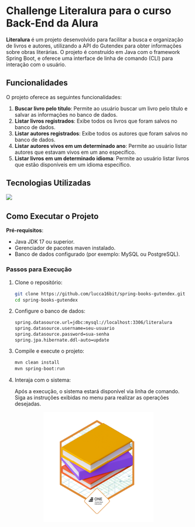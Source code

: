# Challenge Literalura para o curso Back-End da Alura 

**Literalura** é um projeto desenvolvido para facilitar a busca e organização de livros e autores, utilizando a API do Gutendex para obter informações sobre obras literárias. O projeto é construído em Java com o framework Spring Boot, e oferece uma interface de linha de comando (CLI) para interação com o usuário.

## Funcionalidades

O projeto oferece as seguintes funcionalidades:

1. **Buscar livro pelo título**: Permite ao usuário buscar um livro pelo título e salvar as informações no banco de dados.
2. **Listar livros registrados**: Exibe todos os livros que foram salvos no banco de dados.
3. **Listar autores registrados**: Exibe todos os autores que foram salvos no banco de dados.
4. **Listar autores vivos em um determinado ano**: Permite ao usuário listar autores que estavam vivos em um ano específico.
5. **Listar livros em um determinado idioma**: Permite ao usuário listar livros que estão disponíveis em um idioma específico.

## Tecnologias Utilizadas

<p align="left">
  <a href="https://skillicons.dev">
    <img src="https://skillicons.dev/icons?i=java,spring,postgresql&perline=9" />
  </a>
</p>

## Como Executar o Projeto

**Pré-requisitos**:
- Java JDK 17 ou superior.
- Gerenciador de pacotes maven instalado.
- Banco de dados configurado (por exemplo: MySQL ou PostgreSQL).

### Passos para Execução

1. Clone o repositório:
    ```bash
    git clone https://github.com/lucca16bit/spring-books-gutendex.git
    cd spring-books-gutendex
    ```
2. Configure o banco de dados:
    ```properties
    spring.datasource.url=jdbc:mysql://localhost:3306/literalura
    spring.datasource.username=seu-usuario
    spring.datasource.password=sua-senha
    spring.jpa.hibernate.ddl-auto=update
    ```
3. Compile e execute o projeto:
    ```bash
    mvn clean install
    mvn spring-boot:run
    ```
4. Interaja com o sistema:

    Após a execução, o sistema estará disponível via linha de comando. Siga as instruções exibidas no menu para realizar as operações desejadas.


<div align="center">
  <img src="src/main/resources/assets/badge-literalura.png" alt="badge literalura" width="300">
</div>
